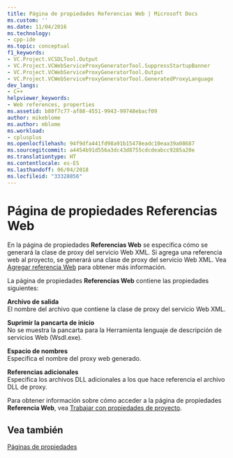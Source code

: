 ```yaml
---
title: Página de propiedades Referencias Web | Microsoft Docs
ms.custom: ''
ms.date: 11/04/2016
ms.technology:
- cpp-ide
ms.topic: conceptual
f1_keywords:
- VC.Project.VCSDLTool.Output
- VC.Project.VCWebServiceProxyGeneratorTool.SuppressStartupBanner
- VC.Project.VCWebServiceProxyGeneratorTool.Output
- VC.Project.VCWebServiceProxyGeneratorTool.GeneratedProxyLanguage
dev_langs:
- C++
helpviewer_keywords:
- Web references, properties
ms.assetid: b80f7c77-af88-4551-9943-99748ebacf09
author: mikeblome
ms.author: mblome
ms.workload:
- cplusplus
ms.openlocfilehash: 94f9dfa441fd98a91b15478eadc10eaa39a08687
ms.sourcegitcommit: a4454b91d556a3dc43d8755cdcdeabcc9285a20e
ms.translationtype: HT
ms.contentlocale: es-ES
ms.lasthandoff: 06/04/2018
ms.locfileid: "33328856"
---
```

# <a name="web-references-property-page"></a>Página de propiedades Referencias Web
En la página de propiedades **Referencias Web** se especifica cómo se generará la clase de proxy del servicio Web XML. Si agrega una referencia web al proyecto, se generará una clase de proxy del servicio Web XML. Vea [Agregar referencia Web](http://msdn.microsoft.com/en-us/bdf05776-c591-40af-bfd7-e1e2aa1e87b5) para obtener más información.  
  
 La página de propiedades **Referencias Web** contiene las propiedades siguientes:  
  
 **Archivo de salida**  
 El nombre del archivo que contiene la clase de proxy del servicio Web XML.  
  
 **Suprimir la pancarta de inicio**  
 No se muestra la pancarta para la Herramienta lenguaje de descripción de servicios Web (Wsdl.exe).  
  
 **Espacio de nombres**  
 Especifica el nombre del proxy web generado.  
  
 **Referencias adicionales**  
 Especifica los archivos DLL adicionales a los que hace referencia el archivo DLL de proxy.  
  
 Para obtener información sobre cómo acceder a la página de propiedades **Referencia Web**, vea [Trabajar con propiedades de proyecto](../ide/working-with-project-properties.md).  
  
## <a name="see-also"></a>Vea también  
 [Páginas de propiedades](../ide/property-pages-visual-cpp.md)